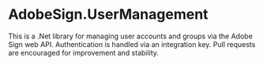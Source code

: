 # AdobeSign.UserManagement
This is a .Net library for managing user accounts and groups via the Adobe Sign web API.  Authentication is handled via an integration key.  Pull requests are encouraged for improvement and stability.
